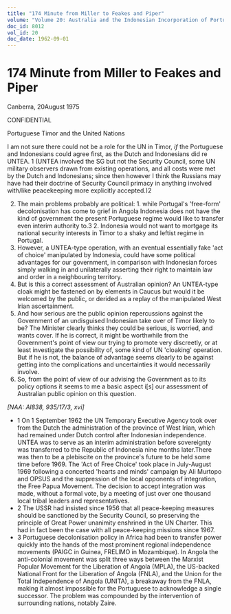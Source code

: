```yaml
---
title: "174 Minute from Miller to Feakes and Piper"
volume: "Volume 20: Australia and the Indonesian Incorporation of Portuguese Timor, 1974-1976"
doc_id: 8012
vol_id: 20
doc_date: 1962-09-01
---
```


# 174 Minute from Miller to Feakes and Piper

Canberra, 20August 1975

CONFIDENTIAL

Portuguese Timor and the United Nations

I am not sure there could not be a role for the UN in Timor, _if_ the Portuguese and Indonesians could agree first, as the Dutch and Indonesians did re UNTEA. 1 (UNTEA involved the SG but not the Security Council, some UN military observers drawn from existing operations, and all costs were met by the Dutch and Indonesians; since then however I think the Russians may have had their doctrine of Security Council primacy in anything involved with/like peacekeeping more explicitly accepted.)2

  2. The main problems probably are political: 
    1. while Portugal's 'free-form' decolonisation has come to grief in Angola Indonesia does not have the kind of government the present Portuguese regime would like to transfer even interim authority to.3
    2. Indonesia would not want to mortgage its national security interests in Timor to a shaky and leftist regime in Portugal.
  3. However, a UNTEA-type operation, with an eventual essentially fake 'act of choice' manipulated by Indonesia, could have some political advantages for our government, in comparison with Indonesian forces simply walking in and unilaterally asserting their right to maintain law and order in a neighbouring territory.
  4. But is this a correct assessment of Australian opinion? An UNTEA-type cloak might be fastened on by elements in Caucus but would it be welcomed by the public, or derided as a replay of the manipulated West Irian ascertainment.
  5. And how serious are the public opinion repercussions against the Government of an undisguised Indonesian take over of Timor likely to be? The Minister clearly thinks they could be serious, is worried, and wants cover. If he is correct, it might be worthwhile from the Government's point of view our trying to promote very discreetly, or at least investigate the possibility of, some kind of UN 'cloaking' operation. But if he is not, the balance of advantage seems clearly to be against getting into the complications and uncertainties it would necessarily involve.
  6. So, from the point of view of our advising the Government as to its policy options it seems to me a basic aspect i[s] our assessment of Australian public opinion on this question.



_[NAA: Al838, 935/17/3, xvi]_

  * 1 On 1 September 1962 the UN Temporary Executive Agency took over from the Dutch the administration of the province of West Irian, which had remained under Dutch control after Indonesian independence. UNTEA was to serve as an interim administration before sovereignty was transferred to the Republic of Indonesia nine months later.There was then to be a plebiscite on the province's future to be held some time before 1969. The 'Act of Free Choice' took place in July-August 1969 following a concerted 'hearts and minds' campaign by Ali Murtopo and OPSUS and the suppression of the local opponents of integration, the Free Papua Movement. The decision to accept integration was made, without a formal vote, by a meeting of just over one thousand local tribal leaders and representatives.
  * 2  The USSR had insisted since 1956 that all peace-keeping measures should be sanctioned by the Security Council, so preserving the principle of Great Power unanimity enshrined in the UN Charter. This had in fact been the case with all peace-keeping missions since 1967.
  * 3 Portuguese decolonisation policy in Africa had been to transfer power quickly into the hands of the most prominent regional independence movements (PAIGC in Guinea, FRELlMO in Mozambique). In Angola the anti-colonial movement was split three ways between the Marxist Popular Movement for the Liberation of Angola (MPLA), the US-backed National Front for the Liberation of Angola (FNLA), and the Union for the Total Independence of Angola (UNITA), a breakaway from the FNLA, making it almost impossible for the Portuguese to acknowledge a single successor. The problem was compounded by the intervention of surrounding nations, notably Zaire.


